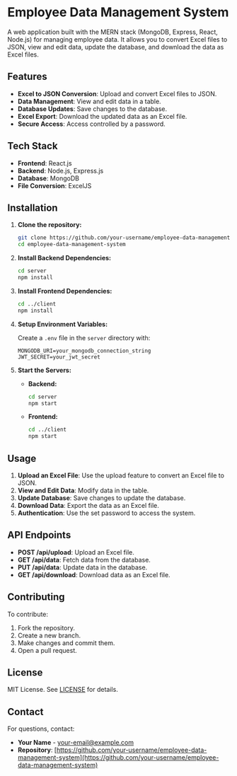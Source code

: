 # Employee Data Management System

A web application built with the MERN stack (MongoDB, Express, React, Node.js) for managing employee data. It allows you to convert Excel files to JSON, view and edit data, update the database, and download the data as Excel files.

## Features

- **Excel to JSON Conversion**: Upload and convert Excel files to JSON.
- **Data Management**: View and edit data in a table.
- **Database Updates**: Save changes to the database.
- **Excel Export**: Download the updated data as an Excel file.
- **Secure Access**: Access controlled by a password.

## Tech Stack

- **Frontend**: React.js
- **Backend**: Node.js, Express.js
- **Database**: MongoDB
- **File Conversion**: ExcelJS

## Installation

1. **Clone the repository:**

    ```bash
    git clone https://github.com/your-username/employee-data-management-system.git
    cd employee-data-management-system
    ```

2. **Install Backend Dependencies:**

    ```bash
    cd server
    npm install
    ```

3. **Install Frontend Dependencies:**

    ```bash
    cd ../client
    npm install
    ```

4. **Setup Environment Variables:**

    Create a `.env` file in the `server` directory with:

    ```plaintext
    MONGODB_URI=your_mongodb_connection_string
    JWT_SECRET=your_jwt_secret
    ```

5. **Start the Servers:**

    - **Backend:**

      ```bash
      cd server
      npm start
      ```

    - **Frontend:**

      ```bash
      cd ../client
      npm start
      ```

## Usage

1. **Upload an Excel File**: Use the upload feature to convert an Excel file to JSON.
2. **View and Edit Data**: Modify data in the table.
3. **Update Database**: Save changes to update the database.
4. **Download Data**: Export the data as an Excel file.
5. **Authentication**: Use the set password to access the system.

## API Endpoints

- **POST /api/upload**: Upload an Excel file.
- **GET /api/data**: Fetch data from the database.
- **PUT /api/data**: Update data in the database.
- **GET /api/download**: Download data as an Excel file.

## Contributing

To contribute:

1. Fork the repository.
2. Create a new branch.
3. Make changes and commit them.
4. Open a pull request.

## License

MIT License. See [LICENSE](LICENSE) for details.

## Contact

For questions, contact:

- **Your Name** - [your-email@example.com](mailto:your-email@example.com)
- **Repository**: [https://github.com/your-username/employee-data-management-system](https://github.com/your-username/employee-data-management-system)
